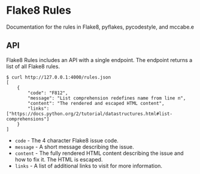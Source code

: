 # Flake8 Rules

Documentation for the rules in Flake8, pyflakes, pycodestyle, and mccabe.e

## API

Flake8 Rules includes an API with a single endpoint. The endpoint returns a list of all Flake8 rules.

```
$ curl http://127.0.0.1:4000/rules.json
[
    {
        "code": "F812",
        "message": "List comprehension redefines name from line n",
        "content": "The rendered and escaped HTML content",
        "links": ["https://docs.python.org/2/tutorial/datastructures.html#list-comprehensions"]
    }
]
```

* `code` - The 4 character Flake8 issue code.
* `message` - A short message describing the issue.
* `content` - The fully rendered HTML content describing the issue and how to fix it. The HTML is escaped.
* `links` - A list of additional links to visit for more information.
